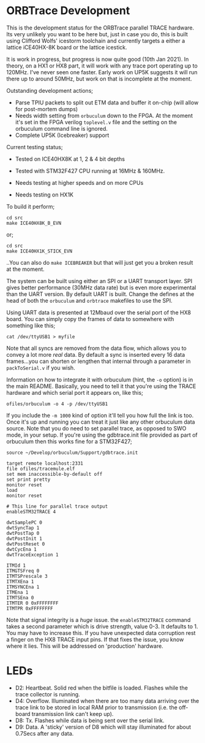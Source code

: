 ORBTrace Development
====================

This is the development status for the ORBTrace parallel TRACE hardware. Its very unlikely you want to be here but, just in case you do, this is built using Clifford Wolfs' icestorm toolchain and currently targets a either a lattice iCE40HX-8K board or the lattice icestick.

It is work in progress, but progress is now quite good (10th Jan 2021). In theory, on a HX1 or HX8 part, it will work with any trace port operating up to 120MHz. I've never seen one faster.  Early work on UP5K suggests it will run there up to around 50MHz, but work on that is incomplete at the moment.

Outstanding development actions;

 * Parse TPIU packets to split out ETM data and buffer it on-chip (will allow for post-mortem dumps)
 * Needs width setting from `orbuculum` down to the FPGA. At the moment it's set in the FPGA verilog `toplevel.v` file and the setting on the orbuculum command line is ignored.
 * Complete UP5K (Icebreaker) support
 
Current testing status;

 * Tested on ICE40HX8K at 1, 2 & 4 bit depths
 * Tested with STM32F427 CPU running at 16MHz & 160MHz.

 * Needs testing at higher speeds and on more CPUs
 * Needs testing on HX1K

To build it perform;

```
cd src
make ICE40HX8K_B_EVN

```
or;

```
cd src
make ICE40HX1K_STICK_EVN

```

..You can also do `make ICEBREAKER` but that will just get you a broken result at the moment.

The system can be built using either an SPI or a UART transport layer. SPI gives better performance (30MHz data rate) but is even more experimental than the UART version. By default UART is built. Change the defines at the head of both the `orbuculum` and `orbtrace` makefiles to use the SPI.

Using UART data is presented at 12Mbaud over the serial port of the HX8 board. You can simply copy the frames of data to somewhere with something like this;

```
cat /dev/ttyUSB1 > myfile
```
Note that all syncs are removed from the data flow, which allows you to convey a lot more _real_ data. By default a sync is inserted every 16 data frames...you can shorten or lengthen that internal through a parameter in `packToSerial.v` if you wish.

Information on how to integrate it with orbuculum (hint, the `-o` option) is in the main README. Basically, you need to tell it that you're using the TRACE hardware and which serial port it appears on, like this;

```
ofiles/orbuculum -o 4 -p /dev/ttyUSB1
```

If you include the `-m 1000` kind of option it'll tell you how full the link is too.  Once it's up and running you can treat it just like any other orbuculum data source. Note that you do need to set parallel trace, as opposed to SWO mode, in your setup. If you're using the gdbtrace.init file provided as part of orbuculum then this works fine for a STM32F427;

```
source ~/Develop/orbuculum/Support/gdbtrace.init

target remote localhost:2331
file ofiles/tracemule.elf
set mem inaccessible-by-default off
set print pretty
monitor reset
load
monitor reset

# This line for parallel trace output
enableSTM32TRACE 4

dwtSamplePC 0
dwtSyncTap 1
dwtPostTap 0
dwtPostInit 1
dwtPostReset 0
dwtCycEna 1
dwtTraceException 1

ITMId 1
ITMGTSFreq 0
ITMTSPrescale 3
ITMTXEna 1
ITMSYNCEna 1
ITMEna 1
ITMTSEna 0
ITMTER 0 0xFFFFFFFF
ITMTPR 0xFFFFFFFF
```

Note that signal integrity is a _huge_ issue. the `enableSTM32TRACE` command takes a second parameter which is drive strength, value 0-3. It defaults to 1. You may have to increase this.  If you have unexpected data corruption rest a finger on the HX8 TRACE input pins. If that fixes the issue, you know where it lies.  This will be addressed on 'production' hardware.

LEDs
====

 - D2: Heartbeat. Solid red when the bitfile is loaded. Flashes while the trace collector is running.
 - D4: Overflow. Illuminated when there are too many data arriving over the trace link to be stored in local RAM prior to transmission (i.e. the off-board transmission link can't keep up).
 - D8: Tx. Flashes while data is being sent over the serial link.
 - D9: Data. A 'sticky' version of D8 which will stay illuminated for about 0.7Secs after any data.